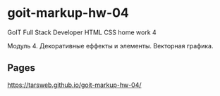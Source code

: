 # goit-markup-hw-04
GoIT Full Stack Developer HTML CSS home work 4

Модуль 4. Декоративные еффекты и элементы. Векторная графика.

## Pages 
https://tarsweb.github.io/goit-markup-hw-04/
